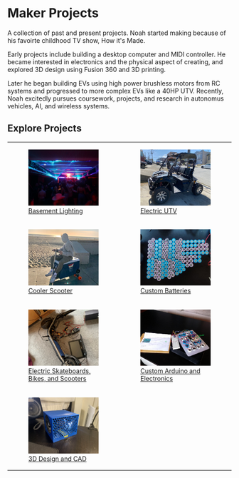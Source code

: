 # Maker Projects
A collection of past and present projects. Noah started making because of his favoirte childhood TV show, How it's Made.

Early projects include building a desktop computer and MIDI controller. He became interested in electronics and the physical aspect of creating, and explored 3D design using Fusion 360 and 3D printing.

Later he began building EVs using high power brushless motors from RC systems and progressed to more complex EVs like a 40HP UTV. Recently, Noah excitedly pursues coursework, projects, and research in autonomus vehicles, AI, and wireless systems. 

## Explore Projects

<table>
    <tr>
        <td style="width:50%">
            <a href="/project_pages/club_lighting.html">
                <figure>
                    <img src="/assets/img/projects/projects_home/club_light.JPG" title="Basement Lighting" style="width: 100%;">
                    <figcaption>Basement Lighting</figcaption>
                </figure>
            </a>
        </td>
        <td style="width:50%">
            <a href="/project_pages/electric_utv.html">
                <figure>
                    <img src="/assets/img/projects/projects_home/utv.jpg" title="Electric UTV" style="width: 100%;">
                    <figcaption>Electric UTV</figcaption>
                </figure>
            </a>
        </td>
    </tr>
    <tr>
        <td style="width:50%">
            <a href="/project_pages/cooler_scooter.html">
                <figure>
                    <img src="/assets/img/projects/projects_home/cooler_scooter.jpg" title="Cooler Scooter at beach" style="width: 100%;">
                    <figcaption>Cooler Scooter</figcaption>
                </figure>
            </a>
        </td>   
        <td style="width:50%">
            <a href="/project_pages/batteries.html">
                <figure>
                    <img src="/assets/img/projects/projects_home/batteries.jpg" title="1.5 KWh Li-Ion Battery" style="width: 100%;">
                    <figcaption>Custom Batteries</figcaption>
                </figure>
            </a>   
        </td>
    </tr>
    <tr>
        <td style="width:50%">
            <a href="/project_pages/evehicles.html">
                <figure>
                    <img src="/assets/img/projects/projects_home/scooter.jpg" title="Boosted Scooter reverse engineering" style="width: 100%;">
                    <figcaption>Electric Skateboards, Bikes, and Scooters</figcaption>
                </figure>
            </a>
        </td>
        <td style="width:50%">
            <a href="/project_pages/custom_electronics.html">
                <figure>
                    <img src="/assets/img/projects/projects_home/arduino.jpg" title="Custom MIDI launchpad with arduino nano" style="width: 100%;">
                    <figcaption>Custom Arduino and Electronics</figcaption>
                </figure>
            </a>
        </td>
    </tr>
    <tr>
        <td style="width:50%">
            <a href="/project_pages/3d_design.html">
                <figure>
                    <img src="/assets/img/projects/projects_home/3d_design.jpg" title="Custom 3D designed and printed AC" style="width: 100%;">
                    <figcaption>3D Design and CAD</figcaption>
                </figure>
            </a>
        </td>
    </tr>
</table>

